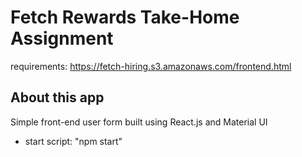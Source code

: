 # Fetch Rewards Take-Home Assignment
requirements: https://fetch-hiring.s3.amazonaws.com/frontend.html

## About this app
Simple front-end user form built using React.js and Material UI

- start script: "npm start"